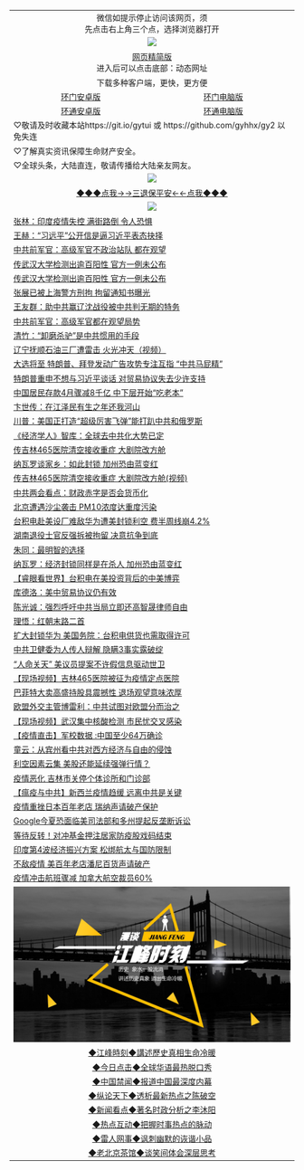 
 <table>
  <tr>
    <td colspan="2" align="center">微信如提示停止访问该网页，须<br/>先点击右上角三个点，选择浏览器打开</td>
  <tr>
 <tr>
    <td colspan="2" align="center"><img src="https://cdn.jsdelivr.net/gh/opipe/up/oGate65.jpg"/></td>
  </tr>
   <tr>
    <td colspan="2" align="center"><a href="https://gitcdn.xyz/cdn/otiny/up/master/show005.htm">网页精简版</a><br/>进入后可以点击底部：动态网址</td>
  </tr>
  <tr>
    <td colspan="2" align="center">下载多种客户端，更快，更方便</td>
  <tr>
  <tr>
    <td align="center"><a href="https://cdn.jsdelivr.net/gh/opipe/up/oGatea.apk">环门安卓版</a></td>
    <td align="center"><a href="https://cdn.jsdelivr.net/gh/opipe/up/oGate.zip">环门电脑版</a></td>
  </tr>
  <tr>
    <td align="center"><a href="https://cdn.jsdelivr.net/gh/opipe/up/oPipe.apk">环通安卓版</a></td>
    <td align="center"><a href="https://raw.githubusercontent.com/opipe/up/master/oPipe.zip">环通电脑版</a></td>
  </tr>
<tr>
<td colspan="2" align=left>
♡敬请及时收藏本站https://git.io/gytui 或 https://github.com/gyhhx/gy2 以免失连 
 </td>
</tr>
 <tr>
 <td colspan="2" align=left>
♡了解真实资讯保障生命财产安全。
 </td>
   <tr>
<td colspan="2" align=left>
♡全球头条，大陆直连，敬请传播给大陆亲友网友。
 </td>
</tr>
<tr>
    <td colspan="2" align=center><img src="https://github.com/gyhhx/image-upload/blob/master/3t%20(1).jpg"></td>
 </tr>
 <tr><td colspan="2" align="center"><a href="https://user.xgttd.press/oo.aspx?name=ogQuit&key=zquqqokxqdzafbdg&from=gy">◆◆◆点我→→三退保平安←←点我◆◆◆</a></td></tr>

 <tr>
    <td colspan="2" align=center><img src="https://cdn.jsdelivr.net/gh/gyoupiodf/im1/%E7%BD%91%E9%97%A8%E6%96%B0%E9%97%BB1.jpg"></td>
 </tr>

<tr><td colspan="2" align="left"><a href="https://user.xgttd.press/?name=c1171803&key=zquqqokxqdzafbdg&from=gy">张林：印度疫情失控 满街路倒 令人恐惧</a></td></tr>
<tr><td colspan="2" align="left"><a href="https://user.xgttd.press/?name=c1171839&key=zquqqokxqdzafbdg&from=gy">王赫：“习远平”公开信是逼习近平表态抉择</a></td></tr>
<tr><td colspan="2" align="left"><a href="https://user.xgttd.press/?name=c1171832&key=zquqqokxqdzafbdg&from=gy">中共前军官：高级军官不政治站队 都在观望</a></td></tr>
<tr><td colspan="2" align="left"><a href="https://user.xgttd.press/?name=c1171802&key=zquqqokxqdzafbdg&from=gy">传武汉大学检测出逾百阳性 官方一例未公布</a></td></tr>
<tr><td colspan="2" align="left"><a href="https://user.xgttd.press/?name=c1171835&key=zquqqokxqdzafbdg&from=gy">传武汉大学检测出逾百阳性 官方一例未公布</a></td></tr>
<tr><td colspan="2" align="left"><a href="https://user.xgttd.press/?name=c1171838&key=zquqqokxqdzafbdg&from=gy">张展已被上海警方刑拘 拘留通知书曝光</a></td></tr>
<tr><td colspan="2" align="left"><a href="https://user.xgttd.press/?name=c1171826&key=zquqqokxqdzafbdg&from=gy">王友群：助中共赢辽沈战役被中共判无期的特务</a></td></tr>
<tr><td colspan="2" align="left"><a href="https://user.xgttd.press/?name=c1171825&key=zquqqokxqdzafbdg&from=gy">中共前军官：高级军官都在观望局势</a></td></tr>
<tr><td colspan="2" align="left"><a href="https://user.xgttd.press/?name=c1171807&key=zquqqokxqdzafbdg&from=gy">清竹：“卸磨杀驴”是中共惯用的手段</a></td></tr>
<tr><td colspan="2" align="left"><a href="https://user.xgttd.press/?name=c1171837&key=zquqqokxqdzafbdg&from=gy">辽宁抚顺石油三厂遭雷击  火光冲天（视频）</a></td></tr>
<tr><td colspan="2" align="left"><a href="https://user.xgttd.press/?name=c1171822&key=zquqqokxqdzafbdg&from=gy">大选将至 特朗普、拜登发动广告攻势专注互指 “中共马屁精”</a></td></tr>
<tr><td colspan="2" align="left"><a href="https://user.xgttd.press/?name=c1171820&key=zquqqokxqdzafbdg&from=gy">特朗普重申不想与习近平谈话 对贸易协议失去少许支持</a></td></tr>
<tr><td colspan="2" align="left"><a href="https://user.xgttd.press/?name=c1171840&key=zquqqokxqdzafbdg&from=gy">中国居民存款4月骤减8千亿 中下层开始“吃老本”</a></td></tr>
<tr><td colspan="2" align="left"><a href="https://user.xgttd.press/?name=c1171841&key=zquqqokxqdzafbdg&from=gy">卞世传：在江泽民有生之年还我河山</a></td></tr>
<tr><td colspan="2" align="left"><a href="https://user.xgttd.press/?name=c1171818&key=zquqqokxqdzafbdg&from=gy">川普：美国正打造“超级厉害飞弹”能打趴中共和俄罗斯</a></td></tr>
<tr><td colspan="2" align="left"><a href="https://user.xgttd.press/?name=c1171834&key=zquqqokxqdzafbdg&from=gy">《经济学人》智库：全球去中共化大势已定</a></td></tr>
<tr><td colspan="2" align="left"><a href="https://user.xgttd.press/?name=c1171836&key=zquqqokxqdzafbdg&from=gy">传吉林465医院清空接收重症 大剧院改方舱</a></td></tr>
<tr><td colspan="2" align="left"><a href="https://user.xgttd.press/?name=c1171801&key=zquqqokxqdzafbdg&from=gy">纳瓦罗谈家乡：如此封锁 加州恐由蓝变红</a></td></tr>
<tr><td colspan="2" align="left"><a href="https://user.xgttd.press/?name=c1171811&key=zquqqokxqdzafbdg&from=gy">传吉林465医院清空接收重症 大剧院改方舱(视频)</a></td></tr>
<tr><td colspan="2" align="left"><a href="https://user.xgttd.press/?name=c1171833&key=zquqqokxqdzafbdg&from=gy">中共两会看点：财政赤字是否会货币化</a></td></tr>
<tr><td colspan="2" align="left"><a href="https://user.xgttd.press/?name=c1171830&key=zquqqokxqdzafbdg&from=gy">北京遭遇沙尘袭击 PM10浓度达重度污染</a></td></tr>
<tr><td colspan="2" align="left"><a href="https://user.xgttd.press/?name=c1171812&key=zquqqokxqdzafbdg&from=gy">台积电赴美设厂难敌华为遭美封锁利空 费半周线崩4.2%</a></td></tr>
<tr><td colspan="2" align="left"><a href="https://user.xgttd.press/?name=c1171828&key=zquqqokxqdzafbdg&from=gy">湖南退役士官反强拆被拘留 决意抗争到底</a></td></tr>
<tr><td colspan="2" align="left"><a href="https://user.xgttd.press/?name=c1171856&key=zquqqokxqdzafbdg&from=gy">朱同：最明智的选择</a></td></tr>
<tr><td colspan="2" align="left"><a href="https://user.xgttd.press/?name=c1171827&key=zquqqokxqdzafbdg&from=gy">纳瓦罗：经济封锁同样是在杀人 加州恐由蓝变红</a></td></tr>
<tr><td colspan="2" align="left"><a href="https://user.xgttd.press/?name=c1171806&key=zquqqokxqdzafbdg&from=gy">【睿眼看世界】台积电在美投资背后的中美博弈</a></td></tr>
<tr><td colspan="2" align="left"><a href="https://user.xgttd.press/?name=c1171800&key=zquqqokxqdzafbdg&from=gy">库德洛：美中贸易协议仍有效</a></td></tr>
<tr><td colspan="2" align="left"><a href="https://user.xgttd.press/?name=c1171805&key=zquqqokxqdzafbdg&from=gy">陈光诚：强烈呼吁中共当局立即还高智晟律师自由</a></td></tr>
<tr><td colspan="2" align="left"><a href="https://user.xgttd.press/?name=c1171855&key=zquqqokxqdzafbdg&from=gy">理悟：红朝末路二首</a></td></tr>
<tr><td colspan="2" align="left"><a href="https://user.xgttd.press/?name=c1171829&key=zquqqokxqdzafbdg&from=gy">扩大封锁华为 美国务院：台积电供货也需取得许可</a></td></tr>
<tr><td colspan="2" align="left"><a href="https://user.xgttd.press/?name=c1171852&key=zquqqokxqdzafbdg&from=gy">中共卫健委为人传人辩解 隐瞒3事实露破绽</a></td></tr>
<tr><td colspan="2" align="left"><a href="https://user.xgttd.press/?name=c1171799&key=zquqqokxqdzafbdg&from=gy">“人命关天” 美议员提案不许假信息驱动世卫</a></td></tr>
<tr><td colspan="2" align="left"><a href="https://user.xgttd.press/?name=c1171853&key=zquqqokxqdzafbdg&from=gy">【现场视频】吉林465医院被征为疫情定点医院</a></td></tr>
<tr><td colspan="2" align="left"><a href="https://user.xgttd.press/?name=c1171814&key=zquqqokxqdzafbdg&from=gy">巴菲特大卖高盛持股具震撼性 退场观望意味浓厚</a></td></tr>
<tr><td colspan="2" align="left"><a href="https://user.xgttd.press/?name=c1171819&key=zquqqokxqdzafbdg&from=gy">欧盟外交主管博雷利：中共试图对欧盟分而治之</a></td></tr>
<tr><td colspan="2" align="left"><a href="https://user.xgttd.press/?name=c1171854&key=zquqqokxqdzafbdg&from=gy">【现场视频】武汉集中核酸检测 市民忧交叉感染</a></td></tr>
<tr><td colspan="2" align="left"><a href="https://user.xgttd.press/?name=c1171817&key=zquqqokxqdzafbdg&from=gy">【疫情直击】军校数据 :中国至少64万确诊</a></td></tr>
<tr><td colspan="2" align="left"><a href="https://user.xgttd.press/?name=c1171858&key=zquqqokxqdzafbdg&from=gy">童云：从宾州看中共对西方经济与自由的侵蚀</a></td></tr>
<tr><td colspan="2" align="left"><a href="https://user.xgttd.press/?name=c1171824&key=zquqqokxqdzafbdg&from=gy">利空因素云集 美股还能延续强弹行情？</a></td></tr>
<tr><td colspan="2" align="left"><a href="https://user.xgttd.press/?name=c1171831&key=zquqqokxqdzafbdg&from=gy">疫情恶化 吉林市关停个体诊所和门诊部</a></td></tr>
<tr><td colspan="2" align="left"><a href="https://user.xgttd.press/?name=c1171857&key=zquqqokxqdzafbdg&from=gy">【瘟疫与中共】新西兰疫情趋缓 远离中共是关键</a></td></tr>
<tr><td colspan="2" align="left"><a href="https://user.xgttd.press/?name=c1171815&key=zquqqokxqdzafbdg&from=gy">疫情重挫日本百年老店 瑞纳声请破产保护</a></td></tr>
<tr><td colspan="2" align="left"><a href="https://user.xgttd.press/?name=c1171823&key=zquqqokxqdzafbdg&from=gy">Google今夏恐面临美司法部和多州提起反垄断诉讼</a></td></tr>
<tr><td colspan="2" align="left"><a href="https://user.xgttd.press/?name=c1171821&key=zquqqokxqdzafbdg&from=gy">等待反转！对冲基金押注居家防疫股戏码结束</a></td></tr>
<tr><td colspan="2" align="left"><a href="https://user.xgttd.press/?name=c1171813&key=zquqqokxqdzafbdg&from=gy">印度第4波经济振兴方案 松绑航太与国防限制</a></td></tr>
<tr><td colspan="2" align="left"><a href="https://user.xgttd.press/?name=c1171808&key=zquqqokxqdzafbdg&from=gy">不敌疫情 美百年老店潘尼百货声请破产</a></td></tr>
<tr><td colspan="2" align="left"><a href="https://user.xgttd.press/?name=c1171809&key=zquqqokxqdzafbdg&from=gy">疫情冲击航班骤减 加拿大航空裁员60%</a></td></tr>
 <tr>
   <td colspan="2" align=center><img src="https://github.com/gyoupiodf/im1/blob/master/jf-1.jpg"></td>
  </tr>
   <tr>
   <td colspan="2" align=center> 
<a href="https://user.xgttd.press/oo.aspx?name=c922850&key=zquqqokxqdzafbdg&from=gy&tag=9877">◆江峰時刻◆講述歷史真相生命冷暖</a><br/>
    </td>
  </tr>
   <tr>
   <td colspan="2" align=center> 
<a href="https://user.xgttd.press/oo.aspx?name=c816850&key=zquqqokxqdzafbdg&from=gy&tag=9877">◆今日点击◆全球华语最热脱口秀</a><br/>
    </td>
  </tr>
  <tr>
  <td colspan="2" align=center>
<a href="https://user.xgttd.press/oo.aspx?name=c816860&key=zquqqokxqdzafbdg&from=gy&tag=99733110">◆中国禁闻◆报道中国最深度内幕</a><br/>
   </tr>
  <tr>
     <td colspan="2" align=center>
<a href="https://user.xgttd.press/oo.aspx?name=c816855&key=zquqqokxqdzafbdg&from=gy&tag=997110">◆纵论天下◆透析最新热点之陈破空</a><br/>
   </tr>
   <tr>
      <td colspan="2" align=center>
<a href="https://user.xgttd.press/oo.aspx?name=c838308&key=zquqqokxqdzafbdg&from=gy&tag=9973110">◆新闻看点◆著名时政分析之李沐阳</a><br/>
   </tr>
   <tr>
     <td colspan="2" align=center>
<a href="https://user.xgttd.press/oo.aspx?name=c816852&key=zquqqokxqdzafbdg&from=gy&tag=9733110">◆热点互动◆把握时事热点的脉动</a><br/>
   </tr>
   <tr>
      <td colspan="2" align=center>
<a href="https://user.xgttd.press/oo.aspx?name=c816694&key=zquqqokxqdzafbdg&from=gy&tag=93310">◆雷人网事◆讽刺幽默的诙谐小品</a><br/>
   </tr>
   <tr>
    <td colspan="2" align=center>
<a href="https://user.xgttd.press/oo.aspx?name=c816650&key=zquqqokxqdzafbdg&from=gy&tag=9973110">◆老北京茶馆◆谈笑间体会深层思考</a><br/>
   </tr>

 

</table>


